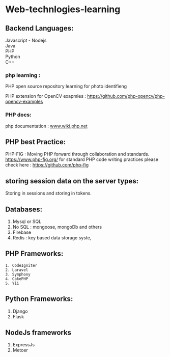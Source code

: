 # Web-technlogies-learning

## Backend Languages: 
Javascript - Nodejs <br>
Java<br>
PHP<br>
Python<br>
C++ <br>

### php learning : 


PHP open source repository learning for photo identifieng 

PHP extension for OpenCV
exapmles : https://github.com/php-opencv/php-opencv-examples


### PHP docs:
 php documentation : www.wiki.php.net

## PHP best Practice: 
  
  PHP-FIG : Moving PHP forward through collaboration and standards.
  https://www.php-fig.org/
  for standard PHP code writing practices please check here : https://github.com/php-fig
## storing session data on the server types: 
  Storing in sessions and storing in tokens.
  
  
  ## Databases: 
  
 1. Mysql or SQL
 2. No SQL : mongoose, mongoDb and others
 3. Firebase 
 4. Redis : key based data storage syste, 
 
 
 ## PHP Frameworks:
    1. CodeIgniter
    2. Laravel 
    3. Symphony
    4. CakePHP
    5. Yii
    
 ## Python Frameworks: 
   1. Django
   2. Flask
 
 ## NodeJs frameworks
   1. ExpressJs
   2. Metoer 
    
